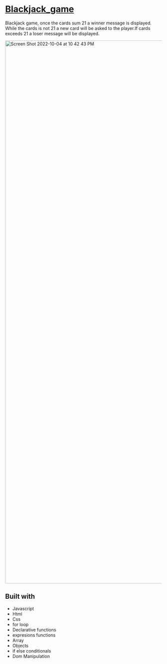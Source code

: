 # [Blackjack_game](https://frontendella.github.io/Blackjack_game/)

Blackjack game, once the cards sum 21 a winner message is displayed. While the cards is not 21 a new card will be asked to the player.If cards exceeds 21 a loser message will be displayed.

[<img width="1744" alt="Screen Shot 2022-10-04 at 10 42 43 PM" src="https://user-images.githubusercontent.com/82247833/193989459-63d84e9f-4d94-40d3-a356-9c61a226b586.png">](https://frontendella.github.io/Blackjack_game/)

## Built with 
* Javascript
* Html
* Css
* for loop
* Declarative functions
* expresions functions
* Array
* Objects
* if else conditionals
* Dom Manipulation
